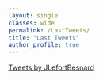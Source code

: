 ```yaml
---
layout: single
classes: wide
permalink: /LastTweets/
title: "Last Tweets"
author_profile: true
---
```


<a class="twitter-timeline" data-width="250" data-height="500" href="https://twitter.com/JLefortBesnard?ref_src=twsrc%5Etfw">Tweets by JLefortBesnard</a> <script async src="https://platform.twitter.com/widgets.js" charset="utf-8"></script>
